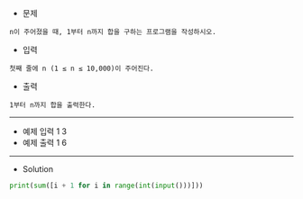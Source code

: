 - 문제

```
n이 주어졌을 때, 1부터 n까지 합을 구하는 프로그램을 작성하시오.
```

- 입력

```
첫째 줄에 n (1 ≤ n ≤ 10,000)이 주어진다.
```

- 출력

```
1부터 n까지 합을 출력한다.
```

---

- 예제 입력 1 
3
- 예제 출력 1 
6

---

- Solution

```py
print(sum([i + 1 for i in range(int(input()))]))
```
